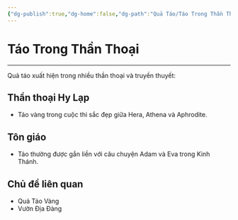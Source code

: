 ```yaml
---
{"dg-publish":true,"dg-home":false,"dg-path":"Quả Táo/Táo Trong Thần Thoại.md","permalink":"/qua-tao/tao-trong-than-thoai/","dgPassFrontmatter":true,"noteIcon":"","updated":"2025-01-12T15:21:41.850+07:00"}
---
```


# Táo Trong Thần Thoại
---

Quả táo xuất hiện trong nhiều thần thoại và truyền thuyết:

## Thần thoại Hy Lạp
- Táo vàng trong cuộc thi sắc đẹp giữa Hera, Athena và Aphrodite.

## Tôn giáo
- Táo thường được gắn liền với câu chuyện Adam và Eva trong Kinh Thánh.

## Chủ đề liên quan
- Quả Táo Vàng
- Vườn Địa Đàng
